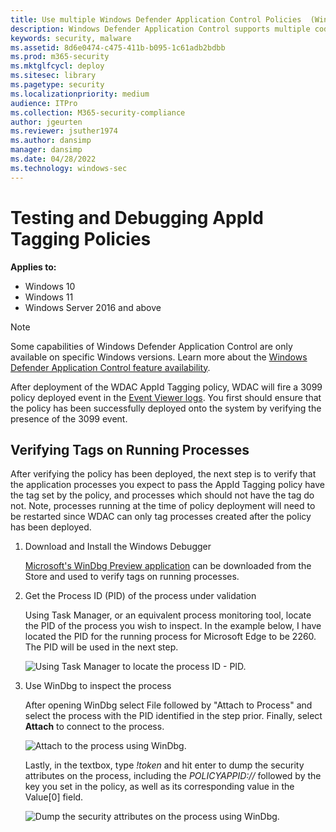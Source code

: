 ```yaml
---
title: Use multiple Windows Defender Application Control Policies  (Windows)
description: Windows Defender Application Control supports multiple code integrity policies for one device.
keywords: security, malware
ms.assetid: 8d6e0474-c475-411b-b095-1c61adb2bdbb
ms.prod: m365-security
ms.mktglfcycl: deploy
ms.sitesec: library
ms.pagetype: security
ms.localizationpriority: medium
audience: ITPro
ms.collection: M365-security-compliance
author: jgeurten
ms.reviewer: jsuther1974
ms.author: dansimp
manager: dansimp
ms.date: 04/28/2022
ms.technology: windows-sec
---
```


# Testing and Debugging AppId Tagging Policies

**Applies to:**

-   Windows 10
-   Windows 11
-   Windows Server 2016 and above

>[!NOTE]
>Some capabilities of Windows Defender Application Control are only available on specific Windows versions. Learn more about the [Windows Defender Application Control feature availability](feature-availability.md).

After deployment of the WDAC AppId Tagging policy, WDAC will fire a 3099 policy deployed event in the [Event Viewer logs](event-id-explanations.md). You first should ensure that the policy has been successfully deployed onto the system by verifying the presence of the 3099 event. 

## Verifying Tags on Running Processes

After verifying the policy has been deployed, the next step is to verify that the application processes you expect to pass the AppId Tagging policy have the tag set by the policy, and processes which should not have the tag do not. Note, processes running at the time of policy deployment will need to be restarted since WDAC can only tag processes created after the policy has been deployed. 

1. Download and Install the Windows Debugger 

	[Microsoft's WinDbg Preview application](https://www.microsoft.com/store/productId/9PGJGD53TN86) can be downloaded from the Store and used to verify tags on running processes. 

2. Get the Process ID (PID) of the process under validation

	Using Task Manager, or an equivalent process monitoring tool, locate the PID of the process you wish to inspect. In the example below, I have located the PID for the running process for Microsoft Edge to be 2260. The PID will be used in the next step. 

	![Using Task Manager to locate the process ID - PID.](images/appid-pid-task-mgr.png)

3. Use WinDbg to inspect the process

	After opening WinDbg select File followed by "Attach to Process" and select the process with the PID identified in the step prior. Finally, select **Attach** to connect to the process. 

	![Attach to the process using WinDbg.](images/appid-pid-windbg.png)

	Lastly, in the textbox, type _!token_ and hit enter to dump the security attributes on the process, including the _POLICYAPPID://_ followed by the key you set in the policy, as well as its corresponding value in the Value[0] field.

	![Dump the security attributes on the process using WinDbg.](images/appid-pid-windbg-token.png)